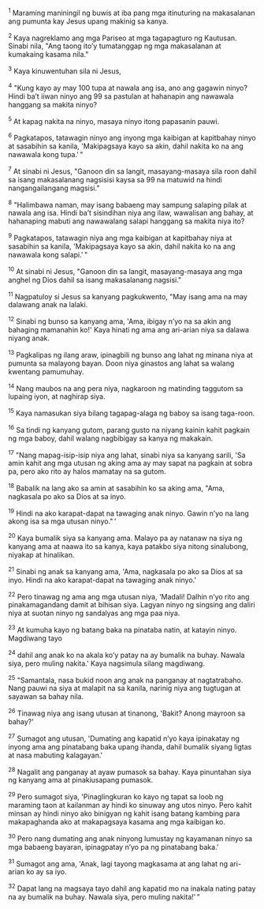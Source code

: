 <sup>1</sup>
Maraming maniningil ng buwis at iba pang mga itinuturing na makasalanan ang pumunta kay Jesus upang makinig sa kanya. 

<sup>2</sup>
Kaya nagreklamo ang mga Pariseo at mga tagapagturo ng Kautusan. Sinabi nila, "Ang taong itoʼy tumatanggap ng mga makasalanan at kumakaing kasama nila." 

<sup>3</sup>
Kaya kinuwentuhan sila ni Jesus, 

<sup>4</sup>
"Kung kayo ay may 100 tupa at nawala ang isa, ano ang gagawin ninyo? Hindi baʼt iiwan ninyo ang 99 sa pastulan at hahanapin ang nawawala hanggang sa makita ninyo? 

<sup>5</sup>
At kapag nakita na ninyo, masaya ninyo itong papasanin pauwi. 

<sup>6</sup>
Pagkatapos, tatawagin ninyo ang inyong mga kaibigan at kapitbahay ninyo at sasabihin sa kanila, 'Makipagsaya kayo sa akin, dahil nakita ko na ang nawawala kong tupa.' " 

<sup>7</sup>
At sinabi ni Jesus, "Ganoon din sa langit, masayang-masaya sila roon dahil sa isang makasalanang nagsisisi kaysa sa 99 na matuwid na hindi nangangailangang magsisi." 

<sup>8</sup>
"Halimbawa naman, may isang babaeng may sampung salaping pilak at nawala ang isa. Hindi baʼt sisindihan niya ang ilaw, wawalisan ang bahay, at hahanaping mabuti ang nawawalang salapi hanggang sa makita niya ito? 

<sup>9</sup>
Pagkatapos, tatawagin niya ang mga kaibigan at kapitbahay niya at sasabihin sa kanila, 'Makipagsaya kayo sa akin, dahil nakita ko na ang nawawala kong salapi.' " 

<sup>10</sup>
At sinabi ni Jesus, "Ganoon din sa langit, masayang-masaya ang mga anghel ng Dios dahil sa isang makasalanang nagsisi." 

<sup>11</sup>
Nagpatuloy si Jesus sa kanyang pagkukwento, "May isang ama na may dalawang anak na lalaki. 

<sup>12</sup>
Sinabi ng bunso sa kanyang ama, 'Ama, ibigay nʼyo na sa akin ang bahaging mamanahin ko!' Kaya hinati ng ama ang ari-arian niya sa dalawa niyang anak. 

<sup>13</sup>
Pagkalipas ng ilang araw, ipinagbili ng bunso ang lahat ng minana niya at pumunta sa malayong bayan. Doon niya ginastos ang lahat sa walang kwentang pamumuhay. 

<sup>14</sup>
Nang maubos na ang pera niya, nagkaroon ng matinding taggutom sa lupaing iyon, at naghirap siya. 

<sup>15</sup>
Kaya namasukan siya bilang tagapag-alaga ng baboy sa isang taga-roon. 

<sup>16</sup>
Sa tindi ng kanyang gutom, parang gusto na niyang kainin kahit pagkain ng mga baboy, dahil walang nagbibigay sa kanya ng makakain. 

<sup>17</sup>
"Nang mapag-isip-isip niya ang lahat, sinabi niya sa kanyang sarili, 'Sa amin kahit ang mga utusan ng aking ama ay may sapat na pagkain at sobra pa, pero ako rito ay halos mamatay na sa gutom. 

<sup>18</sup>
Babalik na lang ako sa amin at sasabihin ko sa aking ama, "Ama, nagkasala po ako sa Dios at sa inyo. 

<sup>19</sup>
Hindi na ako karapat-dapat na tawaging anak ninyo. Gawin nʼyo na lang akong isa sa mga utusan ninyo." ' 

<sup>20</sup>
Kaya bumalik siya sa kanyang ama. Malayo pa ay natanaw na siya ng kanyang ama at naawa ito sa kanya, kaya patakbo siya nitong sinalubong, niyakap at hinalikan. 

<sup>21</sup>
Sinabi ng anak sa kanyang ama, 'Ama, nagkasala po ako sa Dios at sa inyo. Hindi na ako karapat-dapat na tawaging anak ninyo.' 

<sup>22</sup>
Pero tinawag ng ama ang mga utusan niya, 'Madali! Dalhin nʼyo rito ang pinakamagandang damit at bihisan siya. Lagyan ninyo ng singsing ang daliri niya at suotan ninyo ng sandalyas ang mga paa niya. 

<sup>23</sup>
At kumuha kayo ng batang baka na pinataba natin, at katayin ninyo. Magdiwang tayo 

<sup>24</sup>
dahil ang anak ko na akala koʼy patay na ay bumalik na buhay. Nawala siya, pero muling nakita.' Kaya nagsimula silang magdiwang. 

<sup>25</sup>
"Samantala, nasa bukid noon ang anak na panganay at nagtatrabaho. Nang pauwi na siya at malapit na sa kanila, narinig niya ang tugtugan at sayawan sa bahay nila. 

<sup>26</sup>
Tinawag niya ang isang utusan at tinanong, 'Bakit? Anong mayroon sa bahay?' 

<sup>27</sup>
Sumagot ang utusan, 'Dumating ang kapatid nʼyo kaya ipinakatay ng inyong ama ang pinatabang baka upang ihanda, dahil bumalik siyang ligtas at nasa mabuting kalagayan.' 

<sup>28</sup>
Nagalit ang panganay at ayaw pumasok sa bahay. Kaya pinuntahan siya ng kanyang ama at pinakiusapang pumasok. 

<sup>29</sup>
Pero sumagot siya, 'Pinaglingkuran ko kayo ng tapat sa loob ng maraming taon at kailanman ay hindi ko sinuway ang utos ninyo. Pero kahit minsan ay hindi ninyo ako binigyan ng kahit isang batang kambing para makapaghanda ako at makapagsaya kasama ang mga kaibigan ko. 

<sup>30</sup>
Pero nang dumating ang anak ninyong lumustay ng kayamanan ninyo sa mga babaeng bayaran, ipinagpatay nʼyo pa ng pinatabang baka.' 

<sup>31</sup>
Sumagot ang ama, 'Anak, lagi tayong magkasama at ang lahat ng ari-arian ko ay sa iyo. 

<sup>32</sup>
Dapat lang na magsaya tayo dahil ang kapatid mo na inakala nating patay na ay bumalik na buhay. Nawala siya, pero muling nakita!' "
